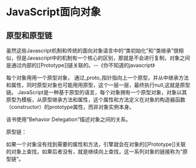 # JavaScript面向对象
## 原型和原型链

虽然这些Javascript机制和传统的面向对象语言中的“类初始化”和“类继承”很相似，但是Javascript中的机制有一个核心的区别，那就是不会进行复制，对象之间是通过内部的[[Prototype]]链关联的。--《你不知道的javascript》

每个对象用用一个原型对象， 通过_proto_指针指向上一个原型，并从中继承方法和属性，同时原型对象也可能用用原型，这个一层一层，最终执行null,这就是原型链。
JavaScript是一种基于原型的语言，每个对象拥有一个原型对象，对象以其原型为模板，从原型继承方法和属性，这个属性和方法定义在对象的构造器函数（constructor）的prototype属性，而非对象实例本身。

该书使用“Behavior Delegation”描述对象之间的关系。

原型链： 

如果一个对象没有找到需要的属性和方法，引擎就会在对象的[[Prototype]]关联的对象上查找，如果后者没有，就是继续向上查找，这一系列对象的链接称为“原型链”。





